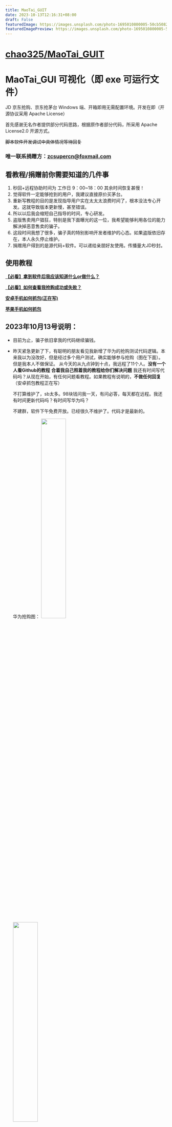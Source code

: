 ```yaml
---
title: MaoTai_GUIT
date: 2023-10-13T12:16:31+08:00
draft: False
featuredImage: https://images.unsplash.com/photo-1695010800005-50cb50823351?ixid=M3w0NjAwMjJ8MHwxfHJhbmRvbXx8fHx8fHx8fDE2OTcxNzA1MDB8&ixlib=rb-4.0.3
featuredImagePreview: https://images.unsplash.com/photo-1695010800005-50cb50823351?ixid=M3w0NjAwMjJ8MHwxfHJhbmRvbXx8fHx8fHx8fDE2OTcxNzA1MDB8&ixlib=rb-4.0.3
---
```


# [chao325/MaoTai_GUIT](https://github.com/chao325/MaoTai_GUIT)

# MaoTai_GUI 可视化（即 exe 可运行文件）

JD 京东抢购、京东抢茅台 Windows 端、开箱即用无需配置环境。开发在即（开源协议采用 Apache License）

首先感谢无名作者提供部分代码思路，根据原作者部分代码，所采用 Apache License2.0 开源方式。

~~脚本软件开发调试中具体情况等待回复~~
<br/>

### **唯一联系捐赠方：zcsupercn@foxmail.com**



## 看教程/捐赠前你需要知道的几件事
1. 秒回+远程协助时间为 工作日 9：00~18：00 其余时间恢复甚慢！
2. 觉得软件一定能够抢到的用户，我建议直接原价买茅台。
3. 重新写教程的目的是发现指导用户实在太太太浪费时间了，根本没法专心开发。这就导致版本更新慢，甚至错误。
4. 所以以后我会缩短自己指导的时间，专心研发。
5. 盗版售卖用户猖狂，特别是我下面曝光的这一位，我希望能够利用各位的能力解决掉恶意售卖的骗子。
6. 这段时间我想了很多，骗子真的特别影响开发者维护的心态。如果盗版依旧存在，本人永久停止维护。
7. 捐赠用户得到的是源代码+软件。可以递给亲朋好友使用。传播量大JD秒封。

## 使用教程

**<a href='https://docs.qq.com/doc/DR2RwZ0t5dXBZbGJr'>【必看】拿到软件后我应该知道什么or做什么？</a>**

**<a href='https://docs.qq.com/doc/DR0VWbUl0cVVva3hG'>【必看】如何查看我抢购成功或失败？</a>**

**<a href='https://docs.qq.com/doc/DR2ZGVmphcHREQkJw'>安卓手机如何抓包(正在写)</a>**

**<a href='https://docs.qq.com/doc/DR2d5ZHdtRG9hRFRl'>苹果手机如何抓包</a>**

## 2023年10月13号说明：
- 目前为止，骗子依旧拿我的代码继续骗钱。
- 昨天紧急更新了下，有聪明的朋友看见我新增了华为的抢购测试代码逻辑。本来我以为没改好，但是经过多个用户测试，确实能够参与抢购（图在下面）。但是我本人不做保证。
从今天的从九点钟到十点，我远程了11个人。**没有一个人看Github的教程**
**合着我自己照着我的教程给你们解决问题**
  我还有时间写代码吗？从现在开始，有任何问题看教程。如果教程有说明的，**不做任何回复**（安卓抓包教程正在写）

  不打算维护了，sb太多。98块钱问我一天，有问必答，每天都在远程。我还有时间更新代码吗？有时间写华为吗？

  不建群，软件下午免费开放。已经很久不维护了。代码才是最新的。

  华为抢购图：
  <img src='imgs/hw2.png' width='40%' />

  <img src='imgs/hw1.png' width='40%' />


## 更新日志：

### 2023年10月13日（12日晚）
 - 紧急修复！！！请所有捐赠者找我要代码！！！
- 紧急修复！！！请所有捐赠者找我要代码！！！
 - 紧急修复！！！请所有捐赠者找我要代码！！！
  - 修复了抢购时候出现的登陆失败{login：-1}
  - 修复地址错误
  - 更改Sign算法
  - 提前30分钟自动预约

# 警惕骗子！！！


**骗子开始模仿我的个人信息了，再次提醒，我不会主动联系任何人，邮件我只有一个！！**
**已经把微信头像和昵称改成我的了，还给我发红包让我和他合作。请勿上当受骗，其次！我不姓张，也不叫张超。**

<img src='imgs/pz.png' width='60%' />


- 骗子QQ：2335625964
- 骗子QQ：2972306946
- 骗子微信：yc2335625964

骗子自己没有start，就恶意的在我 lssues下辱骂。本人并没有接受他的任何赞助。如果还是这样，将永久停止仓库维护，大家都别赚了。

~~一堆别人的破代码卖 388 还扬言好货不便宜，便宜没好货~~  **骗子把价格降低到78了，388到78 可见降价幅度。代码明显是随便复制其他无效的**

**骗子第一个仓库地址为：https://github.com/huawei-hw/JD-2023-10-8**

**骗子第二个仓库地址为：https://github.com/BigC5201314/jd**

### 骗子朋友圈




<img src='imgs/p1.jpg' width='60%' />
<img src='imgs/p2.jpg' width='60%' />


**这个人的抢购成功截图用的是我用户的！！他的无效软件卖388 并且恶意诋毁我二次开发的脚本。在这里郑重承诺，如果我的脚本不能用，流程错误。调用不到JD接口，本人愿意十倍赔偿所有捐赠者，并且承担任何法律责任！！！**

**我不要求任何人捐赠我，但是绝对不让骗子好过，一堆垃圾代码388 还恶意诋毁。中国开源社区都给你这种傻逼染臭了**

**老子98代码捐赠，我每天给人远程，凌晨一点多还在回消邮件，忙的键盘都冒烟了，试问各位捐赠者，你们哪个问题我有不管不问？基本都做到有问必答。**
**98的捐赠，python源代码+软件都给你。随便你用。还要怎样。傻逼骗子去死吧**

我刚刚才知道这个人是谁。是这样的他微信 在2023年9月26日加我好友。然后捐赠了100块钱。期间，我不厌其烦。我在开车，晚上开长途回家走高速，都在解答他的问题。然后这个人程序自始至终都没出过问题。

结果一一直在问我关于他自己学习的问题，我就很纳闷，为什么你自己的学习成本加在我头上？？

即使这样，我还是解答他的问题，后面他没抢到，开始辱骂我。然后他发现自己骂错了。微信给我发消息说自己拉不来面子 才继续骂的我。我本人是非常支持他报警的。

最后我声明几个事情：

**我和他的聊天记录，可以公开，全程都保留。支持任何人报警求助**

**大家可以看看他的仓库，一个刚注册的GitHub新号去卖垃圾代码，还卖388 这个谁会去相信？上来的Github说明文件格式都和我相似。**


# 和恶意诋毁我的骗子聊天记录（部分）
<img src='imgs/1.jpg' width='60%' />
<img src='imgs/2.png' width='60%' />
<img src='imgs/3.png' width='60%' />
<img src='imgs/4.png' width='60%' />
<img src='imgs/5.png' width='60%' />

**他的目的不仅是想要回去自己的100，也想继续以388的价格骗你们**
**老子不厌其烦解答问题，给他远程，半夜开高速都在回答他的问题。国庆假期也在回答。结果半夜凌晨两点多发消息骂我。现在开始诋毁我，还骗人钱。我真的是哭了。我他妈从来没遇到过这样的人。**
**现在想想真不值得，如果我晚上开长途还会消息，被车撞死了怎么办。我要绷不住了。**

## 不求大家捐赠我，只求别让骗子得逞！！！

下面抢购成功是我的

<br/>
<img src='imgs/1431.png'  />





## 正在新增/修复的功能：
- sk值计算错误导致login -1 实在抱歉，正在修复


## 更新日志：

### 2023年10月11日
- Cookie一键配置（取消多文件来回修改）
- 其他参数简化配置 （小白也可配置）
- 压缩包增加了Windows的python环境安装包，便携安装
<br/>
<img src='imgs/1011addconfig.png' width='40%' />
  

### 2023年10月8日
- 再次修复了JD服务器时间戳错误不准确问题
- （这次是实打实JD服务器返回时间）
<br/>
<img src='imgs/NowTime.png' width='40%' />

### 2023年10月6日

- 修复了JD获取时间戳的问题，以前可能存在误差过大的情况。
<br/>
<img src='imgs/jdtime.png' width='40%' />

### 2023年9月27日

- 增加了多线程执行功能，这将提高程序的执行效率和性能。

<br/>
<img src='imgs/gui1.png' width='40%' />
<br/>
<img src='imgs/gui2.png' width='40%' />


（前端、后端、小程序、python 等定制化开发其他软件请联系：zcsupercn@foxmail.com）

- 2023 年 9 月 20 日

### 此脚本分为两种运行模式

- Python 脚本即时运行模式

- Windows7 及以上 exe 运行模式






